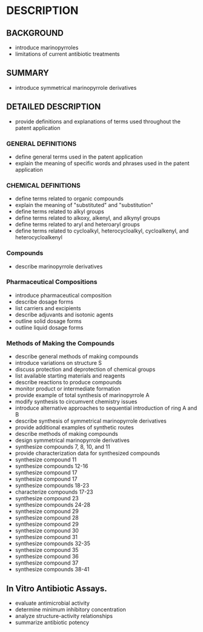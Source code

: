 # DESCRIPTION

## BACKGROUND

- introduce marinopyrroles
- limitations of current antibiotic treatments

## SUMMARY

- introduce symmetrical marinopyrrole derivatives

## DETAILED DESCRIPTION

- provide definitions and explanations of terms used throughout the patent application

### GENERAL DEFINITIONS

- define general terms used in the patent application
- explain the meaning of specific words and phrases used in the patent application

### CHEMICAL DEFINITIONS

- define terms related to organic compounds
- explain the meaning of "substituted" and "substitution"
- define terms related to alkyl groups
- define terms related to alkoxy, alkenyl, and alkynyl groups
- define terms related to aryl and heteroaryl groups
- define terms related to cycloalkyl, heterocycloalkyl, cycloalkenyl, and heterocycloalkenyl

### Compounds

- describe marinopyrrole derivatives

### Pharmaceutical Compositions

- introduce pharmaceutical composition
- describe dosage forms
- list carriers and excipients
- describe adjuvants and isotonic agents
- outline solid dosage forms
- outline liquid dosage forms

### Methods of Making the Compounds

- describe general methods of making compounds
- introduce variations on structure S
- discuss protection and deprotection of chemical groups
- list available starting materials and reagents
- describe reactions to produce compounds
- monitor product or intermediate formation
- provide example of total synthesis of marinopyrrole A
- modify synthesis to circumvent chemistry issues
- introduce alternative approaches to sequential introduction of ring A and B
- describe synthesis of symmetrical marinopyrrole derivatives
- provide additional examples of synthetic routes
- describe methods of making compounds
- design symmetrical marinopyrrole derivatives
- synthesize compounds 7, 8, 10, and 11
- provide characterization data for synthesized compounds
- synthesize compound 11
- synthesize compounds 12-16
- synthesize compound 17
- synthesize compound 17
- synthesize compounds 18-23
- characterize compounds 17-23
- synthesize compound 23
- synthesize compounds 24-28
- synthesize compound 29
- synthesize compound 28
- synthesize compound 29
- synthesize compound 30
- synthesize compound 31
- synthesize compounds 32-35
- synthesize compound 35
- synthesize compound 36
- synthesize compound 37
- synthesize compounds 38-41

## In Vitro Antibiotic Assays.

- evaluate antimicrobial activity
- determine minimum inhibitory concentration
- analyze structure-activity relationships
- summarize antibiotic potency

